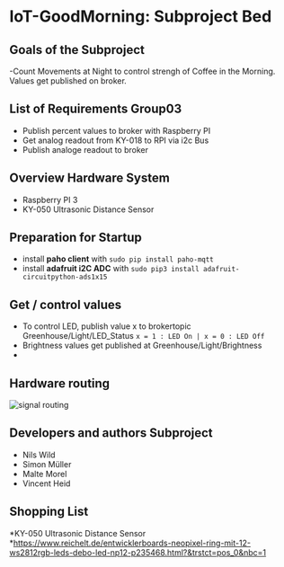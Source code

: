 # IoT-GoodMorning: Subproject Bed

## Goals of the Subproject
-Count Movements at Night to control strengh of Coffee in the Morning. Values get published on broker.

## List of Requirements Group03
 * Publish percent values to broker with Raspberry PI
 * Get analog readout from KY-018 to RPI via i2c Bus
 * Publish analoge readout to broker
 
 
## Overview Hardware System
* Raspberry PI 3
* KY-050 Ultrasonic Distance Sensor

## Preparation for Startup
* install **paho client** with ``sudo pip install paho-mqtt``
* install **adafruit i2C ADC** with ``sudo pip3 install adafruit-circuitpython-ads1x15``

## Get / control values
* To control LED, publish value x to brokertopic Greenhouse/Light/LED_Status
  ``x = 1 : LED On |
  x = 0 : LED Off``
* Brightness values get published at Greenhouse/Light/Brightness
* 
## Hardware routing
![signal routing](https://user-images.githubusercontent.com/94985537/149324416-230a03ea-fdb1-4d14-bd33-b21e2e305ccc.png)

##  Developers and authors Subproject
 * Nils Wild
 * Simon Müller
 * Malte Morel
 * Vincent Heid
 ## Shopping List
 *KY-050 Ultrasonic Distance Sensor
 *https://www.reichelt.de/entwicklerboards-neopixel-ring-mit-12-ws2812rgb-leds-debo-led-np12-p235468.html?&trstct=pos_0&nbc=1
 

